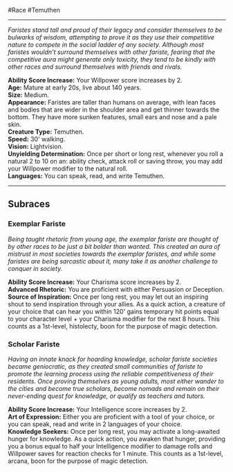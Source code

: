 #Race #Temuthen
- - -
_Faristes stand tall and proud of their legacy and consider themselves to be bulwarks of wisdom, attempting to prove it as they use their competitive nature to compete in the social ladder of any society. Although most faristes wouldn’t surround themselves with other fariste, fearing that the competitive aura might generate only toxicity, they tend to be kindly with other races and surround themselves with friends and rivals._
 
**Ability Score Increase:** Your Willpower score increases by 2.  
**Age:** Mature at early 20s, live about 140 years.  
**Size:** Medium.  
**Appearance:** Faristes are taller than humans on average, with lean faces and bodies that are wider in the shoulder area and get thinner towards the bottom. They have more sunken features, small ears and nose and a pale skin.  
**Creature Type:** Temuthen.  
**Speed:** 30' walking.  
**Vision:** Lightvision.  
**Unyielding Determination:** Once per short or long rest, whenever you roll a natural 2 to 10 on an: ability check, attack roll or saving throw, you may add your Willpower modifier to the natural roll.  
**Languages:** You can speak, read, and write Temuthen.
 - - -
## Subraces
### Exemplar Fariste
 
_Being taught rhetoric from young age, the exemplar fariste are thought of by other races to be just a bit bolder than wanted. This created an aura of mistrust in most societies towards the exemplar faristes, and while some faristes are being sarcastic about it, many take it as another challenge to conquer in society._
 
**Ability Score Increase:** Your Charisma score increases by 2.  
**Advanced Rhetoric:** You are proficient with either Persuasion or Deception.  
**Source of Inspiration:** Once per long rest, you may let out an inspiring shout to send inspiration through your allies. As a quick action, a creature of your choice that can hear you within 120' gains temporary hit points equal to your character level + your Charisma modifier for the next 8 hours. This counts as a 1st-level, histolecty, boon for the purpose of magic detection.
 
### Scholar Fariste
 
_Having an innate knack for hoarding knowledge, scholar fariste societies became geniocratic, as they created small communities of fariste to promote the learning process using the reliable competitiveness of their residents. Once proving themselves as young adults, most either wander to the cities and become true scholars, become nomads and remain on their never-ending quest for knowledge, or qualify as teachers and tutors._
 
**Ability Score Increase:** Your Intelligence score increases by 2.  
**Art of Expression:** Either you are proficient with a tool of your choice, or you can speak, read and write in 2 languages of your choice.  
**Knowledge Seekers:** Once per long rest, you may activate a long-awaited hunger for knowledge. As a quick action, you awaken that hunger, providing you a bonus equal to half your Intelligence modifier to damage rolls and Willpower saves for reaction checks for 1 minute. This counts as a 1st-level, arcana, boon for the purpose of magic detection.